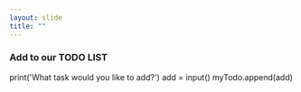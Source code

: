```yaml
---
layout: slide
title: ""
---
```

### Add to our TODO LIST

 print('What task would you like to add?')
 add = input()
 myTodo.append(add)
